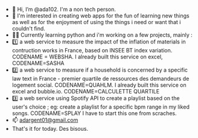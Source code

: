 - 👋 Hi, I’m @ada102. I'm a non tech person.
- 👀 I'm interested in creating web apps for the fun of learning new things as well as for the enjoyment of using the things i need or want that i couldn't find.
- 🧑‍🎓 Currently learning python and i'm working on a few projects, mainly : 
- 1️⃣ a web service to measure the impact of the inflation of materials in contruction works in France, based on INSEE BT index variation. CODENAME = WEBSHA. I already built this service on excel, CODENAME=SASHA
- 2️⃣ a web service to measure if a household is concerned by a specific law text in France - premier quartile de ressources des demandeurs de logement social. CODENAME=QUAHLM. I already built this service on excel and bubble.io. CODENAME=CALCULETTE QUARTILE
- 3️⃣ a web service using Spotify API to create a playlist based on the user's choice ; eg: create a playlist for a specific bpm  range in my liked songs. CODENAME=SPLAY I have to start this one from scraches.
- 📫 adargent01@gmail.com
- That's it for today. Des bisous.

<!---
ada102/ada102 is a ✨ special ✨ repository because its `README.md` (this file) appears on your GitHub profile.
--->
